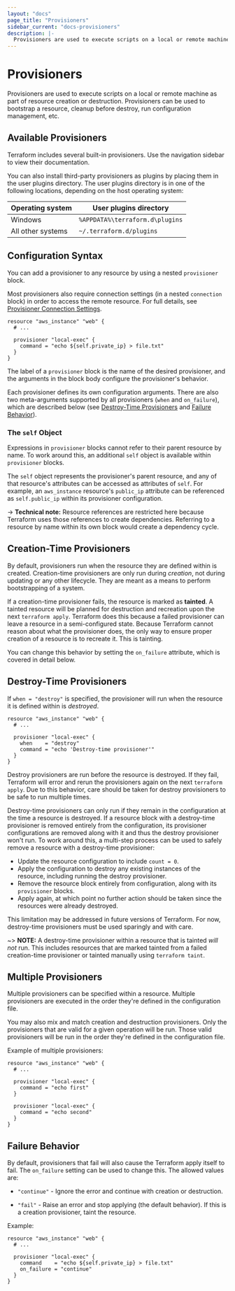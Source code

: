 ```yaml
---
layout: "docs"
page_title: "Provisioners"
sidebar_current: "docs-provisioners"
description: |-
  Provisioners are used to execute scripts on a local or remote machine as part of resource creation or destruction.
---
```


# Provisioners

Provisioners are used to execute scripts on a local or remote machine
as part of resource creation or destruction. Provisioners can be used to
bootstrap a resource, cleanup before destroy, run configuration management, etc.

## Available Provisioners

Terraform includes several built-in provisioners. Use the navigation sidebar to
view their documentation.

You can also install third-party provisioners as plugins by placing them in the
user plugins directory. The user plugins directory is in one of the following
locations, depending on the host operating system:

Operating system  | User plugins directory
------------------|-----------------------
Windows           | `%APPDATA%\terraform.d\plugins`
All other systems | `~/.terraform.d/plugins`

## Configuration Syntax

You can add a provisioner to any resource by using a nested `provisioner` block.

Most provisioners also require connection settings (in a nested `connection`
block) in order to access the remote resource. For full details, see
[Provisioner Connection Settings](./connection.html).

```hcl
resource "aws_instance" "web" {
  # ...

  provisioner "local-exec" {
    command = "echo ${self.private_ip} > file.txt"
  }
}
```

The label of a `provisioner` block is the name of the desired provisioner, and
the arguments in the block body configure the provisioner's behavior.

Each provisioner defines its own configuration arguments. There are also two
meta-arguments supported by all provisioners (`when` and `on_failure`), which
are described below (see [Destroy-Time Provisioners](#destroy-time-provisioners)
and [Failure Behavior](#failure-behavior)).

### The `self` Object

Expressions in `provisioner` blocks cannot refer to their parent resource by
name. To work around this, an additional `self` object is available within
`provisioner` blocks.

The `self` object represents the provisioner's parent resource, and any of that
resource's attributes can be accessed as attributes of `self`. For example, an
`aws_instance` resource's `public_ip` attribute can be referenced as
`self.public_ip` within its provisioner configuration.

-> **Technical note:** Resource references are restricted here because Terraform
uses those references to create dependencies. Referring to a resource by name
within its own block would create a dependency cycle.

## Creation-Time Provisioners

By default, provisioners run when the resource they are defined within is
created. Creation-time provisioners are only run during _creation_, not
during updating or any other lifecycle. They are meant as a means to perform
bootstrapping of a system.

If a creation-time provisioner fails, the resource is marked as **tainted**.
A tainted resource will be planned for destruction and recreation upon the
next `terraform apply`. Terraform does this because a failed provisioner
can leave a resource in a semi-configured state. Because Terraform cannot
reason about what the provisioner does, the only way to ensure proper creation
of a resource is to recreate it. This is tainting.

You can change this behavior by setting the `on_failure` attribute,
which is covered in detail below.

## Destroy-Time Provisioners

If `when = "destroy"` is specified, the provisioner will run when the
resource it is defined within is _destroyed_.

```hcl
resource "aws_instance" "web" {
  # ...

  provisioner "local-exec" {
    when    = "destroy"
    command = "echo 'Destroy-time provisioner'"
  }
}
```

Destroy provisioners are run before the resource is destroyed. If they
fail, Terraform will error and rerun the provisioners again on the next
`terraform apply`. Due to this behavior, care should be taken for destroy
provisioners to be safe to run multiple times.

Destroy-time provisioners can only run if they remain in the configuration
at the time a resource is destroyed. If a resource block with a destroy-time
provisioner is removed entirely from the configuration, its provisioner
configurations are removed along with it and thus the destroy provisioner
won't run. To work around this, a multi-step process can be used to safely
remove a resource with a destroy-time provisioner:

* Update the resource configuration to include `count = 0`.
* Apply the configuration to destroy any existing instances of the resource, including running the destroy provisioner.
* Remove the resource block entirely from configuration, along with its `provisioner` blocks.
* Apply again, at which point no further action should be taken since the resources were already destroyed.

This limitation may be addressed in future versions of Terraform. For now,
destroy-time provisioners must be used sparingly and with care.

~> **NOTE:** A destroy-time provisioner within a resource that is tainted _will not_ run. This includes resources that are marked tainted from a failed creation-time provisioner or tainted manually using `terraform taint`.

## Multiple Provisioners

Multiple provisioners can be specified within a resource. Multiple provisioners
are executed in the order they're defined in the configuration file.

You may also mix and match creation and destruction provisioners. Only
the provisioners that are valid for a given operation will be run. Those
valid provisioners will be run in the order they're defined in the configuration
file.

Example of multiple provisioners:

```hcl
resource "aws_instance" "web" {
  # ...

  provisioner "local-exec" {
    command = "echo first"
  }

  provisioner "local-exec" {
    command = "echo second"
  }
}
```

## Failure Behavior

By default, provisioners that fail will also cause the Terraform apply
itself to fail. The `on_failure` setting can be used to change this. The
allowed values are:

- `"continue"` - Ignore the error and continue with creation or destruction.

- `"fail"` - Raise an error and stop applying (the default behavior). If this is a creation provisioner,
    taint the resource.

Example:

```hcl
resource "aws_instance" "web" {
  # ...

  provisioner "local-exec" {
    command    = "echo ${self.private_ip} > file.txt"
    on_failure = "continue"
  }
}
```
